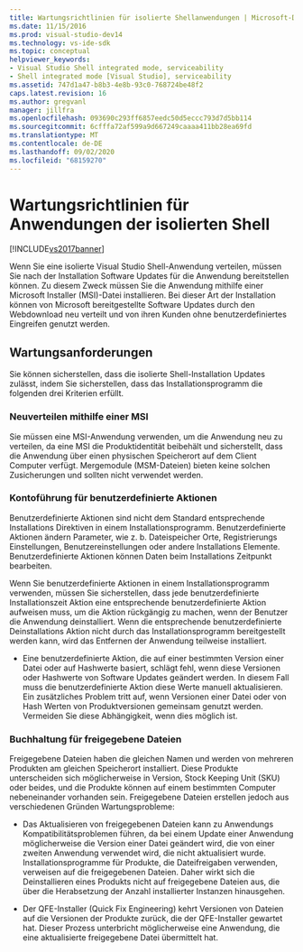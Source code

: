 ```yaml
---
title: Wartungsrichtlinien für isolierte Shellanwendungen | Microsoft-Dokumentation
ms.date: 11/15/2016
ms.prod: visual-studio-dev14
ms.technology: vs-ide-sdk
ms.topic: conceptual
helpviewer_keywords:
- Visual Studio Shell integrated mode, serviceability
- Shell integrated mode [Visual Studio], serviceability
ms.assetid: 747d1a47-b8b3-4e8b-93c0-768724be48f2
caps.latest.revision: 16
ms.author: gregvanl
manager: jillfra
ms.openlocfilehash: 093690c293ff6857eedc50d5eccc793d7d5bb114
ms.sourcegitcommit: 6cfffa72af599a9d667249caaaa411bb28ea69fd
ms.translationtype: MT
ms.contentlocale: de-DE
ms.lasthandoff: 09/02/2020
ms.locfileid: "68159270"
---
```

# <a name="servicing-guidelines-for-isolated-shell-applications"></a>Wartungsrichtlinien für Anwendungen der isolierten Shell
[!INCLUDE[vs2017banner](../includes/vs2017banner.md)]

Wenn Sie eine isolierte Visual Studio Shell-Anwendung verteilen, müssen Sie nach der Installation Software Updates für die Anwendung bereitstellen können. Zu diesem Zweck müssen Sie die Anwendung mithilfe einer Microsoft Installer (MSI)-Datei installieren. Bei dieser Art der Installation können von Microsoft bereitgestellte Software Updates durch den Webdownload neu verteilt und von ihren Kunden ohne benutzerdefiniertes Eingreifen genutzt werden.  
  
## <a name="servicing-requirements"></a>Wartungsanforderungen  
 Sie können sicherstellen, dass die isolierte Shell-Installation Updates zulässt, indem Sie sicherstellen, dass das Installationsprogramm die folgenden drei Kriterien erfüllt.  
  
### <a name="redistribute-by-using-an-msi"></a>Neuverteilen mithilfe einer MSI  
 Sie müssen eine MSI-Anwendung verwenden, um die Anwendung neu zu verteilen, da eine MSI die Produktidentität beibehält und sicherstellt, dass die Anwendung über einen physischen Speicherort auf dem Client Computer verfügt. Mergemodule (MSM-Dateien) bieten keine solchen Zusicherungen und sollten nicht verwendet werden.  
  
### <a name="accounting-for-custom-actions"></a>Kontoführung für benutzerdefinierte Aktionen  
 Benutzerdefinierte Aktionen sind nicht dem Standard entsprechende Installations Direktiven in einem Installationsprogramm. Benutzerdefinierte Aktionen ändern Parameter, wie z. b. Dateispeicher Orte, Registrierungs Einstellungen, Benutzereinstellungen oder andere Installations Elemente. Benutzerdefinierte Aktionen können Daten beim Installations Zeitpunkt bearbeiten.  
  
 Wenn Sie benutzerdefinierte Aktionen in einem Installationsprogramm verwenden, müssen Sie sicherstellen, dass jede benutzerdefinierte Installationszeit Aktion eine entsprechende benutzerdefinierte Aktion aufweisen muss, um die Aktion rückgängig zu machen, wenn der Benutzer die Anwendung deinstalliert. Wenn die entsprechende benutzerdefinierte Deinstallations Aktion nicht durch das Installationsprogramm bereitgestellt werden kann, wird das Entfernen der Anwendung teilweise installiert.  
  
- Eine benutzerdefinierte Aktion, die auf einer bestimmten Version einer Datei oder auf Hashwerte basiert, schlägt fehl, wenn diese Versionen oder Hashwerte von Software Updates geändert werden. In diesem Fall muss die benutzerdefinierte Aktion diese Werte manuell aktualisieren. Ein zusätzliches Problem tritt auf, wenn Versionen einer Datei oder von Hash Werten von Produktversionen gemeinsam genutzt werden. Vermeiden Sie diese Abhängigkeit, wenn dies möglich ist.  
  
### <a name="accounting-for-shared-files"></a>Buchhaltung für freigegebene Dateien  
 Freigegebene Dateien haben die gleichen Namen und werden von mehreren Produkten am gleichen Speicherort installiert. Diese Produkte unterscheiden sich möglicherweise in Version, Stock Keeping Unit (SKU) oder beides, und die Produkte können auf einem bestimmten Computer nebeneinander vorhanden sein. Freigegebene Dateien erstellen jedoch aus verschiedenen Gründen Wartungsprobleme:  
  
- Das Aktualisieren von freigegebenen Dateien kann zu Anwendungs Kompatibilitätsproblemen führen, da bei einem Update einer Anwendung möglicherweise die Version einer Datei geändert wird, die von einer zweiten Anwendung verwendet wird, die nicht aktualisiert wurde. Installationsprogramme für Produkte, die Dateifreigaben verwenden, verweisen auf die freigegebenen Dateien. Daher wirkt sich die Deinstallieren eines Produkts nicht auf freigegebene Dateien aus, die über die Herabsetzung der Anzahl installierter Instanzen hinausgehen.  
  
- Der QFE-Installer (Quick Fix Engineering) kehrt Versionen von Dateien auf die Versionen der Produkte zurück, die der QFE-Installer gewartet hat. Dieser Prozess unterbricht möglicherweise eine Anwendung, die eine aktualisierte freigegebene Datei übermittelt hat.
